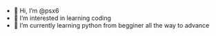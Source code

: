 - 👋 Hi, I’m @psx6
- 👀 I’m interested in learning coding
- 🌱 I’m currently learning python from begginer all the way to advance

<!---
psx6/psx6 is a ✨ special ✨ repository because its `README.md` (this file) appears on your GitHub profile.
You can click the Preview link to take a look at your changes.
--->
